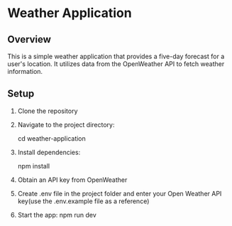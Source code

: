 # Weather Application

## Overview

This is a simple weather application that provides a five-day forecast for a user's location. It utilizes data from the OpenWeather API to fetch weather information.

## Setup

1. Clone the repository

2. Navigate to the project directory:

   cd weather-application

3. Install dependencies:

   npm install

4. Obtain an API key from OpenWeather

5. Create .env file in the project folder and enter your Open Weather API key(use the .env.example file as a reference)

6. Start the app:
   npm run dev
